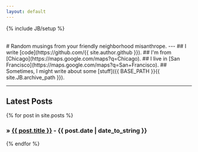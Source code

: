 ```yaml
---
layout: default
---
```

{% include JB/setup %}

<br/>
# Random musings from your friendly neighborhood misanthrope.
---
## I write [code](https://github.com/{{ site.author.github }}).
## I'm from [Chicago](https://maps.google.com/maps?q=Chicago).
## I live in [San Francisco](https://maps.google.com/maps?q=San+Francisco).
## Sometimes, I might write about some [stuff]({{ BASE_PATH }}{{ site.JB.archive_path }}).

---

## Latest Posts
{% for post in site.posts %}
  <h3>&raquo; <a href="{{ BASE_PATH }}{{ post.url }}">{{ post.title }}</a> - {{ post.date | date_to_string }}</h3>
{% endfor %}
